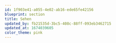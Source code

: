 ```yaml
---
id: 1f903e41-a055-4e02-ab16-ede65fe42156
blueprint: section
title: Sehen
updated_by: fb21535d-3bc5-408c-88ff-093eb3462715
updated_at: 1674039605
color_theme: pink
---
```

